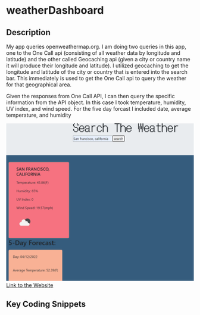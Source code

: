 # weatherDashboard

## Description
My app queries openweathermap.org. I am doing two queries in this app, one to the One Call api (consisting of all weather data by longitude and latitude) and the other called Geocaching api (given a city or country name it will produce their longitude and latitude). I utilized geocaching to get the longitude and latitude of the city or country that is entered into the search bar. This immediately is used to get the One Call api to query the weather for that geographical area. 

Given the responses from One Call API, I can then query the specific information from the API object. In this case I took temperature, humidity, UV index, and wind speed. For the five day forcast I included date, average temperature, and humidity

![Weather Dashboard](sanFran_search.PNG)
[Link to the Website](https://sambalogna.github.io/weatherDashboard/)

## Key Coding Snippets